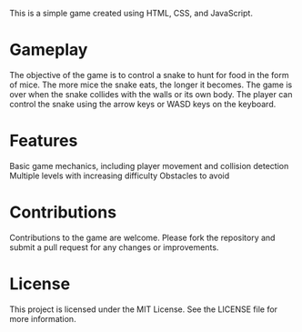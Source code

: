 This is a simple game created using HTML, CSS, and JavaScript.

# Gameplay
The objective of the game is to control a snake to hunt for food in the form of mice. The more mice the snake eats, the longer it becomes. The game is over when the snake collides with the walls or its own body.
The player can control the snake using the arrow keys or WASD keys on the keyboard.

# Features
Basic game mechanics, including player movement and collision detection
Multiple levels with increasing difficulty
Obstacles to avoid

# Contributions
Contributions to the game are welcome. Please fork the repository and submit a pull request for any changes or improvements.

# License
This project is licensed under the MIT License. See the LICENSE file for more information.
